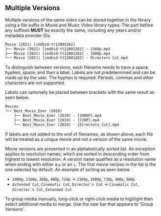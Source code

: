 <!-- markdownlint-disable MD041 -->

## Multiple Versions

Multiple versions of the same video can be stored together in the library using a file suffix in Movie and Music Video library types. The part before any suffixes **MUST** be exactly the same, including any years and/or metadata provider IDs.

```txt
Movie (2021) [imdbid-tt12801262]
├── Movie (2021) [imdbid-tt12801262] - 2160p.mp4
├── Movie (2021) [imdbid-tt12801262] - 1080p.mp4
└── Movie (2021) [imdbid-tt12801262] - Directors Cut.mp4
```

To distinguish between versions, each filename needs to have a space, hyphen, space, and then a label. Labels are not predetermined and can be made up by the user. The hyphen is required. Periods, commas and other characters are not supported.

Labels can optionally be placed between brackets with the same result as seen below.

```txt
Movies
└── Best_Movie_Ever (2019)
    ├── Best_Movie_Ever (2019) - [1080P].mp4
    ├── Best_Movie_Ever (2019) - [720P].mp4
    └── Best_Movie_Ever (2019) - [Directors Cut].mp4
```

If labels are not added to the end of filenames, as shown above, each file will be treated as a unique movie and not a version of the same movie.

Movie versions are presented in an alphabetically sorted list. An exception applies to resolution names, which are sorted in descending order from highest to lowest resolution. A version name qualifies as a resolution name when ending with either a `p` or an `i`. The first movie version in the list is the one selected by default. An example of sorting as seen below.

- `1080p`, `2160p`, `360p`, `480p`, `720p` → `2160p`, `1080p`, `720p`, `480p`, `360p`
- `Extended Cut`, `Cinematic Cut`, `Director's Cut` → `Cinematic Cut`, `Director's Cut`, `Extended Cut`

To group media manually, long-click or right-click media to highlight then select additional media to merge. Use the new bar that appears to 'Group Versions'.
